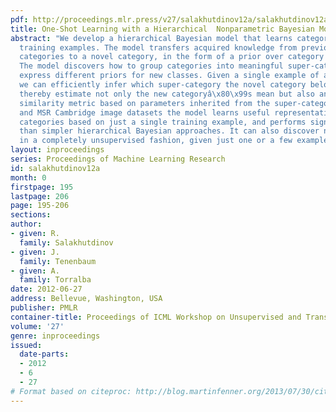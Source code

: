 ```yaml
---
pdf: http://proceedings.mlr.press/v27/salakhutdinov12a/salakhutdinov12a.pdf
title: One-Shot Learning with a Hierarchical  Nonparametric Bayesian Model
abstract: "We develop a hierarchical Bayesian model that learns categories from single
  training examples. The model transfers acquired knowledge from previously learned
  categories to a novel category, in the form of a prior over category means and variances.
  The model discovers how to group categories into meaningful super-categories that
  express different priors for new classes. Given a single example of a novel category,
  we can efficiently infer which super-category the novel category belongs to, and
  thereby estimate not only the new categoryâ\x80\x99s mean but also an appropriate
  similarity metric based on parameters inherited from the super-category. On MNIST
  and MSR Cambridge image datasets the model learns useful representations of novel
  categories based on just a single training example, and performs significantly better
  than simpler hierarchical Bayesian approaches. It can also discover new categories
  in a completely unsupervised fashion, given just one or a few examples."
layout: inproceedings
series: Proceedings of Machine Learning Research
id: salakhutdinov12a
month: 0
firstpage: 195
lastpage: 206
page: 195-206
sections: 
author:
- given: R.
  family: Salakhutdinov
- given: J.
  family: Tenenbaum
- given: A.
  family: Torralba
date: 2012-06-27
address: Bellevue, Washington, USA
publisher: PMLR
container-title: Proceedings of ICML Workshop on Unsupervised and Transfer Learning
volume: '27'
genre: inproceedings
issued:
  date-parts:
  - 2012
  - 6
  - 27
# Format based on citeproc: http://blog.martinfenner.org/2013/07/30/citeproc-yaml-for-bibliographies/
---
```

